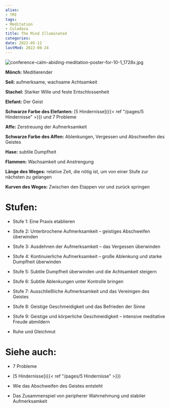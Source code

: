 ```yaml
---
alias:
- TMI
tags:
- Meditation
- Culadasa
title: The Mind Illuminated
categories:
date: 2022-05-12
lastMod: 2022-08-24
---
```

![conference-calm-abiding-meditation-poster-for-10-1_1728x.jpg](/assets/conference-calm-abiding-meditation-poster-for-10-1_1728x_1653653203953_0.jpg)

**Mönch:** Meditierender

**Seil:** aufmerksame, wachsame Achtsamkeit

**Stachel:** Starker Wille und feste Entschlossenheit

**Elefant:** Der Geist

**Schwarze Farbe des Elefanten:** [5 Hindernisse]({{< ref "/pages/5 Hindernisse" >}}) und 7 Probleme

**Affe:** Zerstreuung der Aufmerksamkeit

**Schwarze Farbe des Affen:** Ablenkungen, Vergessen und Abschweifen des Geistes

**Hase:** subtile Dumpfheit

**Flammen:** Wachsamkeit und Anstrengung

**Länge des Weges:** relative Zeit, die nötig ist, um von einer Stufe zur nächsten zu gelangen

**Kurven des Weges:** Zwischen den Etappen vor und zurück springen



# Stufen:

  + Stufe 1: Eine Praxis etablieren

  + Stufe 2: Unterbrochene Aufmerksamkeit – geistiges Abschweifen überwinden

  + Stufe 3: Ausdehnen der Aufmerksamkeit – das Vergessen überwinden

  + Stufe 4: Kontinuierliche Aufmerksamkeit – große Ablenkung und starke Dumpfheit überwinden

  + Stufe 5: Subtile Dumpfheit überwinden und die Achtsamkeit steigern

  + Stufe 6: Subtile Ablenkungen unter Kontrolle bringen

  + Stufe 7: Ausschließliche Aufmerksamkeit und das Vereinigen des Geistes

  + Stufe 8: Geistige Geschmeidigkeit und das Befrieden der Sinne

  + Stufe 9: Geistige und körperliche Geschmeidigkeit – intensive meditative Freude abmildern

  +  Ruhe und Gleichmut



# Siehe auch:

  + 7 Probleme

  + [5 Hindernisse]({{< ref "/pages/5 Hindernisse" >}})

  + Wie das Abschweifen des Geistes entsteht

  + Das Zusammenspiel von peripherer Wahrnehmung und stabiler Aufmerksamkeit

